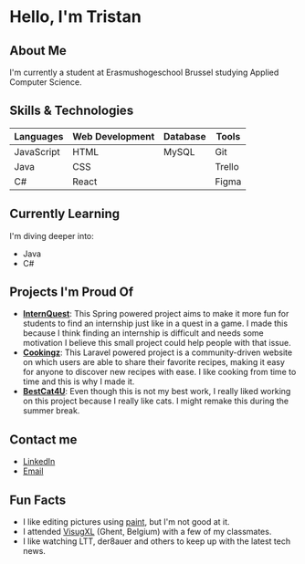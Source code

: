 # Hello, I'm Tristan
## About Me
I'm currently a student at Erasmushogeschool Brussel studying Applied Computer Science.

## Skills & Technologies
| **Languages**      | **Web Development** | **Database**   | **Tools** |
|--------------------|---------------------|----------------|-----------|
| JavaScript         | HTML                | MySQL          | Git       |
| Java               | CSS                 |                | Trello    |
| C#                 | React               |                | Figma     |

## Currently Learning
I'm diving deeper into:
- Java
- C#

## Projects I'm Proud Of
- **[InternQuest](https://github.com/tristanvong/InternQuest)**: This Spring powered project aims to make it more fun for students to find an internship just like in a quest in a game. I made this because I think finding an internship is difficult and needs some motivation I believe this small project could help people with that issue.
- **[Cookingz](https://github.com/tristanvong/Cookingz)**: This Laravel powered project is a community-driven website on which users are able to share their favorite recipes, making it easy for anyone to discover new recipes with ease. I like cooking from time to time and this is why I made it.
- **[BestCat4U](https://github.com/tristanvong/WebAdvanced)**: Even though this is not my best work, I really liked working on this project because I really like cats. I might remake this during the summer break.

## Contact me
- [LinkedIn](https://be.linkedin.com/in/tristanvong)
- [Email](mailto:tristan.vong@student.ehb.be)

## Fun Facts
- I like editing pictures using [paint](https://www.getpaint.net/), but I'm not good at it.
- I attended [VisugXL](https://www.visug.be/Events/95) (Ghent, Belgium) with a few of my classmates.
- I like watching LTT, der8auer and others to keep up with the latest tech news.
